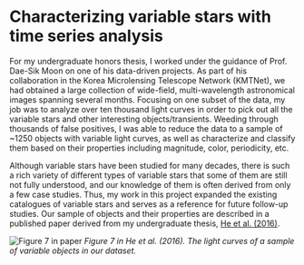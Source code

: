 # Characterizing variable stars with time series analysis

For my undergraduate honors thesis, I worked under the guidance of Prof. Dae-Sik Moon on one of his data-driven projects. As part of his collaboration in the Korea Microlensing Telescope Network (KMTNet), we had obtained a large collection of wide-field, multi-wavelength astronomical images spanning several months. Focusing on one subset of the data, my job was to analyze over ten thousand light curves in order to pick out all the variable stars and other interesting objects/transients. Weeding through thousands of false positives, I was able to reduce the data to a sample of ~1250 objects with variable light curves, as well as characterize and classify them based on their properties including magnitude, color, periodicity, etc.

Although variable stars have been studied for many decades, there is such a rich variety of different types of variable stars that some of them are still not fully understood, and our knowledge of them is often derived from only a few case studies. Thus, my work in this project expanded the existing catalogues of variable stars and serves as a reference for future follow-up studies. Our sample of objects and their properties are described in a published paper derived from my undergraduate thesis, [He et al. (2016)](http://jkas.kas.org/journals/2016v49n5/v49n5p209_mattias.pdf).

![Figure 7 in paper](/figures/KMTNeT_paper_fig7.png)
*Figure 7 in He et al. (2016). The light curves of a sample of variable objects in our dataset.*
